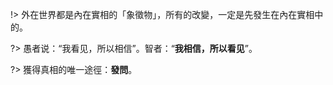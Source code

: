 !> 外在世界都是內在實相的「象徵物」，所有的改變，一定是先發生在內在實相中的。

?> 愚者说：“我看见，所以相信”。智者：“**我相信，所以看见**”。

?> 獲得真相的唯一途徑：**發問**。